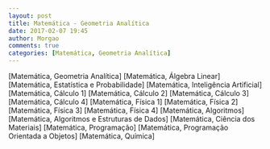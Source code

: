 ```yaml
---
layout: post
title: Matemática - Geometria Analítica
date: 2017-02-07 19:45
author: Morgao
comments: true
categories: [Matemática, Geometria Analítica]
---
```



[Matemática, Geometria Analítica]
[Matemática, Álgebra Linear]
[Matemática, Estatística e Probabilidade]
[Matemática, Inteligência Artificial]
[Matemática, Cálculo 1]
[Matemática, Cálculo 2]
[Matemática, Cálculo 3]
[Matemática, Cálculo 4]
[Matemática, Física 1]
[Matemática, Física 2]
[Matemática, Física 3]
[Matemática, Física 4]
[Matemática, Algoritmos]
[Matemática, Algoritmos e Estruturas de Dados]
[Matemática, Ciência dos Materiais]
[Matemática, Programação]
[Matemática, Programação Orientada a Objetos]
[Matemática, Química]
